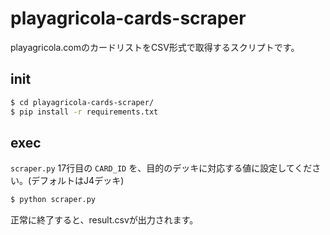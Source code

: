# playagricola-cards-scraper

playagricola.comのカードリストをCSV形式で取得するスクリプトです。

## init

```sh
$ cd playagricola-cards-scraper/
$ pip install -r requirements.txt
```

## exec

`scraper.py` 17行目の `CARD_ID` を、目的のデッキに対応する値に設定してください。(デフォルトはJ4デッキ)

```sh
$ python scraper.py
```

正常に終了すると、result.csvが出力されます。
